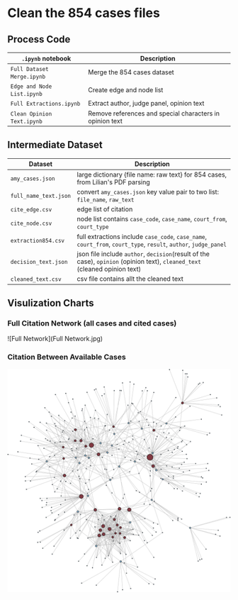 # Clean the 854 cases files

## Process Code

| `.ipynb` notebook          | Description                                              |
| -------------------------- | -------------------------------------------------------- |
| `Full Dataset Merge.ipynb` | Merge the 854 cases dataset                              |
| `Edge and Node List.ipynb` | Create edge and node list                                |
| `Full Extractions.ipynb`   | Extract author, judge panel, opinion text                |
| `Clean Opinion Text.ipynb` | Remove references and special characters in opinion text |



## Intermediate Dataset

| Dataset               | Description                                                  |
| --------------------- | ------------------------------------------------------------ |
| `amy_cases.json`      | large dictionary {file name: raw text} for 854 cases, from Lilian's PDF parsing |
| `full_name_text.json` | convert `amy_cases.json` key value pair to two list: `file_name`, `raw_text` |
| `cite_edge.csv`       | edge list of citation                                        |
| `cite_node.csv`       | node list contains `case_code`, `case_name`, `court_from`, `court_type` |
| `extraction854.csv`   | full extractions include `case_code`, `case_name`, `court_from`, `court_type`, `result`, `author`, `judge_panel` |
| `decision_text.json`  | json file include `author`, `decision`(result of the case), `opinion` (opinion text), `cleaned_text` (cleaned opinion text) |
| `cleaned_text.csv`    | csv file contains allt the cleaned text                      |

## Visulization Charts

### Full Citation Network (all cases and cited cases)

![Full Network](Full Network.jpg)

### Citation Between Available Cases

![Between_Node](Between_Node.jpg)